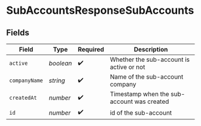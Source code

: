 # SubAccountsResponseSubAccounts


## Fields

| Field                                      | Type                                       | Required                                   | Description                                |
| ------------------------------------------ | ------------------------------------------ | ------------------------------------------ | ------------------------------------------ |
| `active`                                   | *boolean*                                  | :heavy_check_mark:                         | Whether the sub-account is active or not   |
| `companyName`                              | *string*                                   | :heavy_check_mark:                         | Name of the sub-account company            |
| `createdAt`                                | *number*                                   | :heavy_check_mark:                         | Timestamp when the sub-account was created |
| `id`                                       | *number*                                   | :heavy_check_mark:                         | id of the sub-account                      |